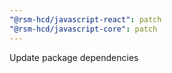 ```yaml
---
"@rsm-hcd/javascript-react": patch
"@rsm-hcd/javascript-core": patch
---
```


Update package dependencies


